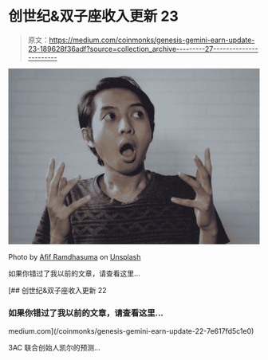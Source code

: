 # 创世纪&双子座收入更新 23

> 原文：<https://medium.com/coinmonks/genesis-gemini-earn-update-23-189628f36adf?source=collection_archive---------27----------------------->

![](img/61a4d945bb75f07c66494b814bbbd139.png)

Photo by [Afif Ramdhasuma](https://unsplash.com/@javaistan?utm_source=medium&utm_medium=referral) on [Unsplash](https://unsplash.com?utm_source=medium&utm_medium=referral)

如果你错过了我以前的文章，请查看这里…

[](/coinmonks/genesis-gemini-earn-update-22-7e617fd5c1e0) [## 创世纪&双子座收入更新 22

### 如果你错过了我以前的文章，请查看这里…

medium.com](/coinmonks/genesis-gemini-earn-update-22-7e617fd5c1e0) 

3AC 联合创始人凯尔的预测…